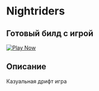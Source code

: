 # Nightriders

## Готовый билд с игрой 

[![Play Now](https://avatars.mds.yandex.net/get-games/1890793/2a0000018fc0c8a3b6cb61df0f2458e981f8/cover1)](https://yandex.ru/games/app/328015#app-id=328015&catalog-session-uid=catalog-d5e77371-7af8-5e95-a4fc-742750932ef6-1717177115447-9e5d&rtx-reqid=1327337282344193817&pos=%7B%22listType%22%3A%22suggested%22%2C%22tabCategory%22%3A%22new%22%7D&redir-data=%7B%22http_ref%22%3A%22https%253A%252F%252Fyandex.ru%252Fgames%252Fcategory%252Fnew%253Fysclid%253Dlwuywyu78x741098393%22%2C%22rn%22%3A588508481%7D)

## Описание

Казуальная дрифт игра

